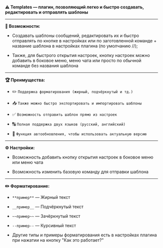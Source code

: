 **⚠️  Templates — плагин, позволяющий легко и быстро создавать, редактировать и отправлять шаблоны**

---

**🌟 Возможности:**


- Создавать шаблоны сообщений, редактировать их и быстро отправлять по кнопке в настройках или по заготовленной команде + название шаблона в настройках плагина (по умолчанию //);

- Также, для быстрого открытия настроек, кнопку настроек можно добавить в боковое меню, меню чата или просто по обычной команде без названия шаблона

---

**🏆 Преимущества:**


- ✏️ `Поддержка форматирования (жирный, подчёркнутый и тд.)`

- 📥 `Также можно быстро экспортировать и импортировать шаблоны`

- ✅ `Возможность отправить шаблон прямо из настроек`

- 🔠 `Полная поддержка двух языков (русский, английский)`

- 🔄️ `Функция автообновления, чтобы использовать актуальную версию`

---

**⚙️ Настройки:**


- Возможность добавить кнопку открытия настроек в боковое меню или меню чата

- Возможность изменить базовую команду для отправки шаблона

---

**✏️ Форматирование:**


- `**пример**` — Жирный текст 

- `__пример__` — Подчёркнутый текст

- `~~пример~~` — Зачёркнутый текст

- `--пример--` — Курсивный текст

- Другие типы и примеры форматирования есть в настройках плагина при нажатии на кнопку "Как это работает?"
